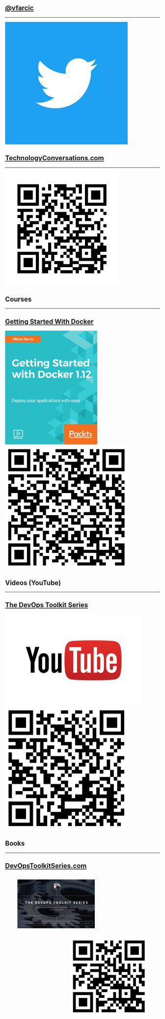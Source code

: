 ## [@vfarcic](https://twitter.com/vfarcic)

---

[![](../img/products/twitter.jpg)](https://twitter.com/vfarcic)


## [TechnologyConversations.com](http://technologyconversations.com)

---

![TechnologyConversations.com](../img/qr/technology-conversations.jpg)


## Courses

---

## [Getting Started With Docker](https://www.packtpub.com/application-development/getting-started-docker-112-video)

[![](../img/products/packt-video.png)](https://www.packtpub.com/application-development/getting-started-docker-112-video) ![](../img/qr/packt-video.png)


## Videos (YouTube)

---

## [The DevOps Toolkit Series](https://www.youtube.com/channel/UCfz8x0lVzJpb_dgWm9kPVrw)

[![](../img/youtube.png)](https://www.youtube.com/channel/UCfz8x0lVzJpb_dgWm9kPVrw) ![](../img/qr/youtube.png)


## Books

---

## [DevOpsToolkitSeries.com](http://www.devopstoolkitseries.com/)

<figure style="width: 50%; height: 50%; float: left;">
    <img src="../img/devops-toolkit-series.png"/>
</figure>
<figure style="width: 50%; height: 50%; float: right;">
    <img src="../img/qr/devops-toolkit-series.png"/>
</figure>
